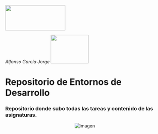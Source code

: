 <img src="https://user-images.githubusercontent.com/91060831/136633965-7280c0c8-a144-4d55-838e-1ace7794c691.png" width="190" height="80"/>

*Alfonso García Jorge* <img src= "https://user-images.githubusercontent.com/91060831/140652925-4b1b7c5e-f5a4-49a7-99c8-c1b989fbf044.png" width="120" height="90"/>



# Repositorio de Entornos de Desarrollo

### Repositorio donde subo todas las tareas y contenido de las asignaturas. 

<div align="center">
  
![imagen](https://user-images.githubusercontent.com/91060831/140652353-d6aeafbb-10b7-413b-ae25-8d0068f15ff0.png)
